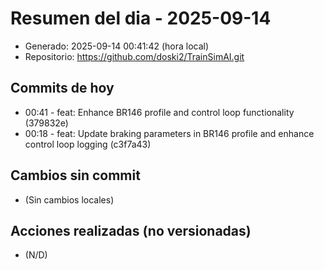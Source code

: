 # Resumen del dia - 2025-09-14

- Generado: 2025-09-14 00:41:42 (hora local)
- Repositorio: https://github.com/doski2/TrainSimAI.git

## Commits de hoy

- 00:41 - feat: Enhance BR146 profile and control loop functionality (379832e)
- 00:18 - feat: Update braking parameters in BR146 profile and enhance control loop logging (c3f7a43)

## Cambios sin commit

- (Sin cambios locales)

## Acciones realizadas (no versionadas)

- (N/D)
